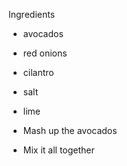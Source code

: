 Ingredients

* avocados
* red onions
* cilantro
* salt
* lime


* Mash up the avocados
* Mix it all together
